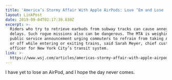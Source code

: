 ```yaml
---
title: 'America’s Stormy Affair With Apple AirPods: Love ’Em and Lose ’Em'
layout: LinkPost
date: 2019-09-04T02:17:39.838Z
excerpt: >-
  Riders who try to retrieve earbuds from subway tracks can cause annoying
  delays. Such rogue missions also can be dangerous. The MTA is weighing a
  public service announcement urging commuters to refrain from taking AirPods on
  or off while entering or exiting trains, said Sarah Meyer, chief customer
  officer for New York City’s transit system.
link: >-
  https://www.wsj.com/articles/americas-stormy-affair-with-apple-airpods-love-em-and-lose-em-11567521080
---
```

I have yet to lose an AirPod, and I hope the day never comes.
